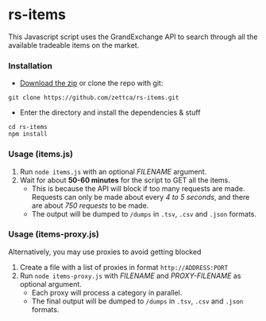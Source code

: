 # rs-items

This Javascript script uses the GrandExchange API to search through all the available tradeable items on the market.

### Installation
* [Download the zip](https://github.com/zettca/rs-items/archive/master.zip) or clone the repo with git:
```shell
git clone https://github.com/zettca/rs-items.git
```
* Enter the directory and install the dependencies & stuff
```shell
cd rs-items
npm install
```
 
### Usage (items.js)
1. Run `node items.js` with an optional *FILENAME* argument.
2. Wait for about **50-60 minutes** for the script to GET all the items.
    * This is because the API will block if too many requests are made. Requests can only be made about every *4 to 5 seconds*, and there are about *750 requests* to be made.
    * The output will be dumped to `/dumps` in `.tsv`, `.csv` and `.json` formats.

### Usage (items-proxy.js)
Alternatively, you may use proxies to avoid getting blocked
1. Create a file with a list of proxies in format `http://ADDRESS:PORT`
2. Run `node items-proxy.js` with *FILENAME* and *PROXY-FILENAME* as optional argument.
    * Each proxy will process a category in parallel.
    * The final output will be dumped to `/dumps` in `.tsv`, `.csv` and `.json` formats.
